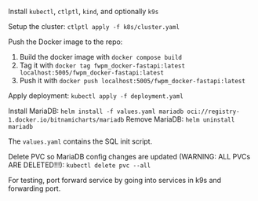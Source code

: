 Install `kubectl`, `ctlptl`, `kind`, and optionally `k9s`

Setup the cluster:
`ctlptl apply -f k8s/cluster.yaml`

Push the Docker image to the repo:
1. Build the docker image with `docker compose build`
2. Tag it with `docker tag fwpm_docker-fastapi:latest localhost:5005/fwpm_docker-fastapi:latest`
3. Push it with `docker push localhost:5005/fwpm_docker-fastapi:latest`

Apply deployment:
`kubectl apply -f deployment.yaml`

Install MariaDB: `helm install -f values.yaml mariadb oci://registry-1.docker.io/bitnamicharts/mariadb`
Remove MariaDB: `helm uninstall mariadb`

The `values.yaml` contains the SQL init script.

Delete PVC so MariaDB config changes are updated (WARNING: ALL PVCs ARE DELETED!!!):
`kubectl delete pvc --all`

For testing, port forward service by going into services in k9s and forwarding port.